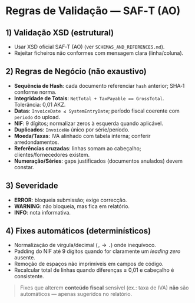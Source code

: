 # Regras de Validação — SAF‑T (AO)

## 1) Validação XSD (estrutural)
- Usar XSD oficial SAF‑T (AO) (ver `SCHEMAS_AND_REFERENCES.md`).
- Rejeitar ficheiros não conformes com mensagem clara (linha/coluna).

## 2) Regras de Negócio (não exaustivo)
- **Sequência de Hash**: cada documento referenciar `hash` anterior; SHA‑1 conforme norma.
- **Integridade de Totais**: `NetTotal + TaxPayable == GrossTotal`. Tolerância: 0,01 AKZ.
- **Datas**: `InvoiceDate ≤ SystemEntryDate`; período fiscal coerente com `periodo` do upload.
- **NIF**: 9 dígitos; normalizar zeros à esquerda quando aplicável.
- **Duplicados**: `InvoiceNo` único por série/período.
- **Moeda/Taxas**: IVA alinhado com tabela interna; conferir arredondamentos.
- **Referências cruzadas**: linhas somam ao cabeçalho; clientes/fornecedores existem.
- **Numeração/Séries**: gaps justificados (documentos anulados) devem constar.

## 3) Severidade
- **ERROR**: bloqueia submissão; exige correcção.
- **WARNING**: não bloqueia, mas fica em relatório.
- **INFO**: nota informativa.

## 4) Fixes automáticos (determinísticos)
- Normalização de vírgula/decimal (`,` → `.`) onde inequívoco.
- Padding do NIF até 9 dígitos quando for claramente um *leading zero* ausente.
- Remoção de espaços não imprimíveis em campos de código.
- Recalcular total de linhas quando diferenças ≤ 0,01 e cabeçalho é consistente.

> Fixes que alterem **conteúdo fiscal** sensível (ex.: taxa de IVA) **não** são automáticos — apenas sugeridos no relatório.
